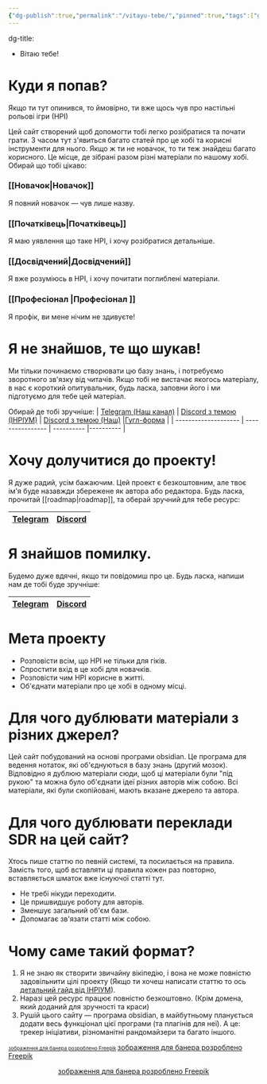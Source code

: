 ```yaml
---
{"dg-publish":true,"permalink":"/vitayu-tebe/","pinned":true,"tags":["gardenEntry"]}
---
```


dg-title:
  - Вітаю тебе!

# Куди я попав?
Якщо ти тут опинився, то ймовірно, ти вже щось чув про настільні рольові ігри (НРІ)

Цей сайт створений щоб допомогти тобі легко розібратися та почати грати. З часом тут з'явиться багато статей про це хобі та корисні інструменти для нього.
Якщо ж ти не новачок, то ти теж знайдеш багато корисного. Це місце, де зібрані разом різні матеріали по нашому хобі.
Обирай що тобі цікаво:

### [[Новачок\|Новачок]]
Я повний новачок — чув лише назву.
###  [[Початківець\|Початківець]]
Я маю уявлення що таке НРІ, і хочу розібратися детальніше.
###  [[Досвідчений\|Досвідчений]]
Я вже розуміюсь в НРІ, і хочу почитати поглиблені матеріали.
###  [[Професіонал \|Професіонал ]]
Я профік, ви мене нічим не здивуєте!

# Я не знайшов, те що шукав!
Ми тільки починаємо створювати цю базу знань, і потребуємо зворотного зв'язку від читачів. Якщо тобі не вистачає якогось матеріалу, в нас є короткий опитувальник, будь ласка, заповни його і ми підготуємо для тебе цей матеріал. 

Обирай де тобі зручніше: 
| [Telegram (Наш канал)](https://t.me/role_play_game_com_ua) | [Discord з темою (ІНРІУМ)](https://discord.com/channels/974701965781139517/1373998945126191204) | [Discord з темою (Наш)](https://discord.com/channels/1377747600035549244/1377941808931409920) |[Гугл-форма](https://docs.google.com/forms/d/e/1FAIpQLSdZC1Jcq_5roBryp8UpOC2LEdiQN6-za7KQ8ThreLmaSU_jFA/viewform?usp=dialog) |
| -------------------- | ---------------- | ---------- |---------- |

# Хочу долучитися до проекту!
Я дуже радий, усім бажаючим. Цей проект є безкоштовним, але твоє ім'я буде назавжди збережене як автора або редактора.
Будь ласка, прочитай [[roadmap\|roadmap]], та оберай зручний для тебе ресурс:

| [Telegram](https://t.me/role_play_game_com_ua) | [Discord](https://discord.gg/kED3wDRnNY) | 
| -------------------- | ---------------- | 

# Я знайшов помилку.
Будемо дуже вдячні, якщо ти повідомиш про це. Будь ласка, напиши нам де тобі буде зручніше:

| [Telegram](https://t.me/role_play_game_com_ua) | [Discord](https://discord.com/channels/1377747600035549244/1377940406540697713) | 
| -------------------- | ---------------- | 

# Мета проекту
- Розповісти всім, що НРІ не тільки для гіків. 
- Спростити вхід в це хобі для новачків. 
- Розповісти чим НРІ корисне в житті.
- Об'єднати матеріали про це хобі в одному місці. 

# Для чого дублювати матеріали з різних джерел?
Цей сайт побудований на основі програми obsidian. Це програма для ведення нотаток, які об'єднуються в базу знань (другий мозок).
Відповідно я дублюю матеріали сюди, щоб ці матеріали були "під рукою" та можна було об'єднати ідеї різних авторів між собою.
Всі матеріали, які були скопійовані, мають вказане джерело та автора.

# Для чого дублювати переклади SDR на цей сайт?
Хтось пише статтю по певній системі, та посилається на правила. Замість того, щоб вставляти ці правила кожен раз повторно, вставляється шматок вже існуючої статті тут. 
- Не требі нікуди переходити.
- Це пришвидшує роботу для авторів.
- Зменшує загальний об'єм бази.
- Допомагає зв'язати статті між собою.

# Чому саме такий формат?
1. Я не знаю як створити звичайну вікіпедію, і вона не може повністю задовільнити цілі проекту (Якщо ти хочеш написати статтю то ось [детальний гайд від ІНРІУМ](https://blog.inrium.org.ua/misyacz-vikipedi%d1%97-na-inriumi/)).
2. Наразі цей ресурс працює повністю безкоштовно. (Крім домена, який доданий для зручності та краси)
3. Рушій цього сайту — програма obsidian, в майбутньому планується додати весь функціонал цієї програми (та плагінів для неї). А це: трекер ініціативи, різноманітні рандомайзери та багато іншого.


<font size=1> [зображення для банера розроблено Freepik](http://www.freepik.com) </font>
[зображення для банера розроблено Freepik](http://www.freepik.com)
<center> <a href="http://www.freepik.com">зображення для банера розроблено Freepik</a> </center>
